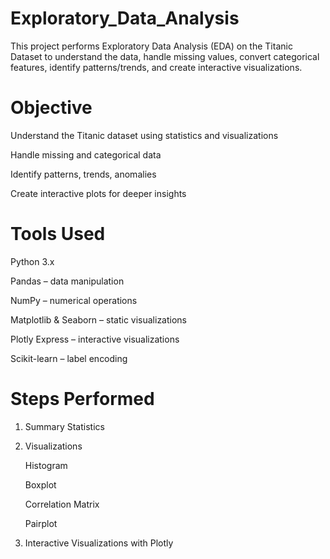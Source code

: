 # Exploratory_Data_Analysis

This project performs Exploratory Data Analysis (EDA) on the Titanic Dataset to understand the data, handle missing values, convert categorical features, identify patterns/trends, and create interactive visualizations.

# Objective

Understand the Titanic dataset using statistics and visualizations

Handle missing and categorical data

Identify patterns, trends, anomalies

Create interactive plots for deeper insights

# Tools Used

Python 3.x

Pandas – data manipulation

NumPy – numerical operations

Matplotlib & Seaborn – static visualizations

Plotly Express – interactive visualizations

Scikit-learn – label encoding

# Steps Performed

1. Summary Statistics

2. Visualizations

    Histogram
   
    Boxplot
   
    Correlation Matrix
   
    Pairplot

4. Interactive Visualizations with Plotly
